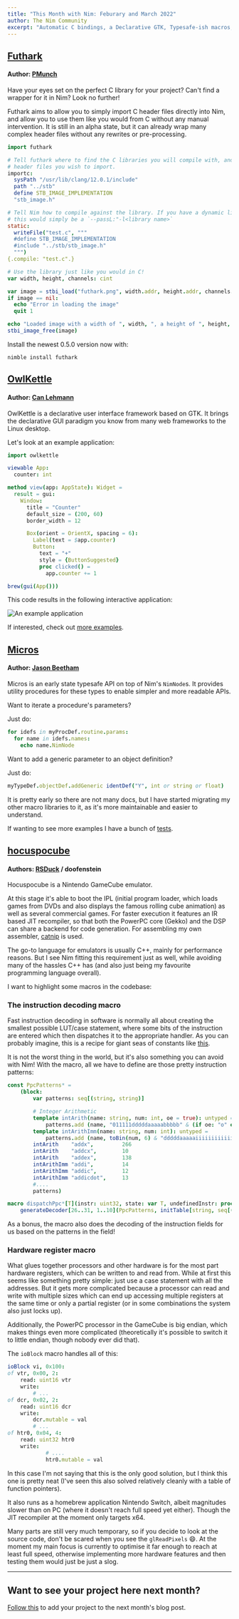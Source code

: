```yaml
---
title: "This Month with Nim: Feburary and March 2022"
author: The Nim Community
excerpt: "Automatic C bindings, a Declarative GTK, Typesafe-ish macros, and a GameCube Emulator"
---
```



## [Futhark](https://github.com/PMunch/futhark)

#### Author: [PMunch](https://github.com/PMunch)

Have your eyes set on the perfect C library for your project?
Can't find a wrapper for it in Nim?
Look no further!

Futhark aims to allow you to simply import C header files directly into Nim,
and allow you to use them like you would from C without any manual intervention.
It is still in an alpha state,
but it can already wrap many complex header files without any rewrites or pre-processing.

```nim
import futhark

# Tell futhark where to find the C libraries you will compile with, and what
# header files you wish to import.
importc:
  sysPath "/usr/lib/clang/12.0.1/include"
  path "../stb"
  define STB_IMAGE_IMPLEMENTATION
  "stb_image.h"

# Tell Nim how to compile against the library. If you have a dynamic library
# this would simply be a `--passL:"-l<library name>`
static:
  writeFile("test.c", """
  #define STB_IMAGE_IMPLEMENTATION
  #include "../stb/stb_image.h"
  """)
{.compile: "test.c".}

# Use the library just like you would in C!
var width, height, channels: cint

var image = stbi_load("futhark.png", width.addr, height.addr, channels.addr, STBI_default.cint)
if image == nil:
  echo "Error in loading the image"
  quit 1

echo "Loaded image with a width of ", width, ", a height of ", height, " and ", channels, " channels"
stbi_image_free(image)
```

Install the newest 0.5.0 version now with:

```
nimble install futhark
```




## [OwlKettle](https://github.com/can-lehmann/owlkettle)

#### Author: [Can Lehmann](https://github.com/can-lehmann)

OwlKettle is a declarative user interface framework based on GTK. It brings the declarative GUI paradigm you know from many web frameworks to the Linux desktop.

Let's look at an example application:

```nim
import owlkettle

viewable App:
  counter: int

method view(app: AppState): Widget =
  result = gui:
    Window:
      title = "Counter"
      default_size = (200, 60)
      border_width = 12

      Box(orient = OrientX, spacing = 6):
        Label(text = $app.counter)
        Button:
          text = "+"
          style = {ButtonSuggested}
          proc clicked() =
            app.counter += 1

brew(gui(App()))
```

This code results in the following interactive application:

![An example application](https://github.com/can-lehmann/owlkettle/blob/main/docs/assets/introduction.png?raw=true)

If interested, check out [more examples](https://github.com/can-lehmann/owlkettle/tree/main/examples).




## [Micros](https://github.com/beef331/micros)

#### Author: [Jason Beetham](https://github.com/beef331)

Micros is an early state typesafe API on top of Nim's `NimNode`s.
It provides utility procedures for these types to enable simpler and more readable APIs.

Want to iterate a procedure's parameters?

Just do:
```nim
for idefs in myProcDef.routine.params:
  for name in idefs.names:
    echo name.NimNode
```


Want to add a generic parameter to an object definition?

Just do:
```nim
myTypeDef.objectDef.addGeneric identDef("Y", int or string or float)
```

It is pretty early so there are not many docs,
but I have started migrating my other macro libraries to it,
as it's more maintainable and easier to understand.

If wanting to see more examples I have a bunch of [tests](https://github.com/beef331/micros/tree/master/tests).




## [hocuspocube](https://github.com/RSDuck/hocuspocube)

#### Authors: [RSDuck](https://github.com/RSDuck) / doofenstein

Hocuspocube is a Nintendo GameCube emulator.

At this stage it's able to boot the IPL (initial program loader,
which loads games from DVDs and also displays the famous rolling cube animation)
as well as several commercial games.
For faster execution it features an IR based JIT recompiler,
so that both the PowerPC core (Gekko) and the DSP can share a backend for code generation.
For assembling my own assembler, [catnip](https://github.com/RSDuck/catnip) is used.

The go-to language for emulators is usually C++, mainly for performance reasons.
But I see Nim fitting this requirement just as well,
while avoiding many of the hassles C++ has
(and also just being my favourite programming language overall).

I want to highlight some macros in the codebase:


### The instruction decoding macro

Fast instruction decoding in software is normally all about creating the smallest possible LUT/case statement,
where some bits of the instruction are entered which then dispatches it to the appropriate handler.
As you can probably imagine, this is a recipe for giant seas of constants like
[this](https://github.com/Arisotura/melonDS/blob/master/src/ARM_InstrTable.h).

It is not the worst thing in the world,
but it's also something you can avoid with Nim!
With the macro, all we have to define are those pretty instruction patterns:

```nim
const PpcPatterns* =
    (block:
        var patterns: seq[(string, string)]

        # Integer Arithmetic
        template intArith(name: string, num: int, oe = true): untyped =
            patterns.add (name, "011111dddddaaaaabbbbb" & (if oe: "o" else: "0") & toBin(num, 9) & "r")
        template intArithImm(name: string, num: int): untyped =
            patterns.add (name, toBin(num, 6) & "dddddaaaaaiiiiiiiiiiiiiiii")
        intArith    "addx",         266
        intArith    "addcx",        10
        intArith    "addex",        138
        intArithImm "addi",         14
        intArithImm "addic",        12
        intArithImm "addicdot",     13
        #....
        patterns)

macro dispatchPpc*[T](instr: uint32, state: var T, undefinedInstr: proc(state: var T, instr: uint32)) =
    generateDecoder[26..31, 1..10](PpcPatterns, initTable[string, seq[(string, uint32)]](), 32, instr, state, undefinedInstr)
```

As a bonus, the macro also does the decoding of the instruction fields for us based on the patterns in the field!


### Hardware register macro

What glues together processors and other hardware is for the most part hardware registers,
which can be written to and read from.
While at first this seems like something pretty simple:
just use a case statement with all the addresses.
But it gets more complicated because a processor can read and write with multiple sizes
which can end up accessing multiple registers at the same time or only a partial register
(or in some combinations the system also just locks up).

Additionally, the PowerPC processor in the GameCube is big endian,
which makes things even more complicated
(theoretically it's possible to switch it to little endian, though nobody ever did that).

The `ioBlock` macro handles all of this:

```nim
ioBlock vi, 0x100:
of vtr, 0x00, 2:
    read: uint16 vtr
    write:
        # ...
of dcr, 0x02, 2:
    read: uint16 dcr
    write:
        dcr.mutable = val
        # ...
of htr0, 0x04, 4:
    read: uint32 htr0
    write:
            # ....
            htr0.mutable = val
```

In this case I'm not saying that this is the only good solution,
but I think this one is pretty neat (I've seen this also solved relatively cleanly with a table of function pointers).

It also runs as a homebrew application Nintendo Switch,
albeit magnitudes slower than on PC (where it doesn't reach full speed yet either).
Though the JIT recompiler at the moment only targets x64.

Many parts are still very much temporary,
so if you decide to look at the source code,
don't be scared when you see the `glReadPixels` 😄.
At the moment my main focus is currently to optimise it far enough to reach at least full speed,
otherwise implementing more hardware features and then testing them would just be just a slog.



----

## Want to see your project here next month?

[Follow this](https://github.com/beef331/website#adding-your-project-to-month-with-nim)
to add your project to the next month's blog post.
